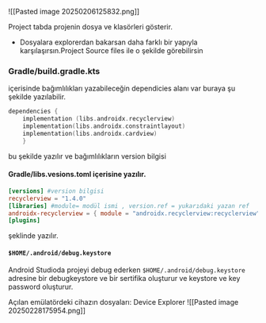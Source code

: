 
![[Pasted image 20250206125832.png]]

Project tabda projenin dosya ve klasörleri gösterir. 

 - Dosyalara explorerdan bakarsan daha farklı bir yapıyla karşılaşırsın.Project Source files ile o şekilde görebilirsin 

### Gradle/build.gradle.kts

içerisinde bağımlılıkları yazabileceğin dependicies alanı var buraya şu şekilde yazılabilir.

```kotlin
dependencies {  
    implementation (libs.androidx.recyclerview)  
    implementation(libs.androidx.constraintlayout)  
    implementation(libs.androidx.cardview)
    }
```
bu şekilde yazılır ve bağımlılıkların version bilgisi 

#### Gradle/libs.vesions.toml içerisine yazılır.

```toml
[versions] #version bilgisi
recyclerview = "1.4.0"
[libraries] #module= modül ismi , version.ref = yukarıdaki yazan ref
androidx-recyclerview = { module = "androidx.recyclerview:recyclerview", version.ref = "recyclerview" }
[plugins]
```
şeklinde yazılır.


#### `$HOME/.android/debug.keystore` 

Android Studioda projeyi debug ederken `$HOME/.android/debug.keystore` adresine bir debugkeystore ve bir sertifika oluşturur ve keystore ve key password oluşturur.


Açılan emülatördeki cihazın dosyaları:
Device Explorer
![[Pasted image 20250228175954.png]]
